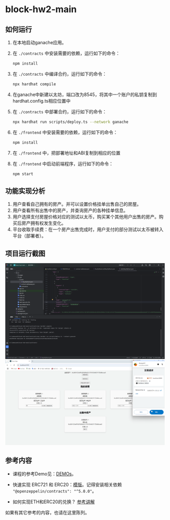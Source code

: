 # block-hw2-main

## 如何运行

1. 在本地启动ganache应用。

2. 在 `./contracts` 中安装需要的依赖，运行如下的命令：
    ```bash
    npm install
    ```
3. 在 `./contracts` 中编译合约，运行如下的命令：
    ```bash
    npx hardhat compile
    ```
4. 在ganache中新建以太坊，端口改为8545，将其中一个账户的私钥复制到hardhat.config.ts相应位置中
5. 在 `./contracts` 中部署合约，运行如下的命令：
    ```bash
    npx hardhat run scripts/deploy.ts --network ganache
    ```
6. 在 `./frontend` 中安装需要的依赖，运行如下的命令：
    ```bash
    npm install
    ```
7. 在 `./frontend` 中，把部署地址和ABI复制到相应的位置
8. 在 `./frontend` 中启动前端程序，运行如下的命令：
    ```bash
    npm start
    ```

## 功能实现分析

1. 用户查看自己拥有的房产。并可以设置价格挂单出售自己的房屋。
2. 用户查看所有出售中的房产，并查询房产的各种挂单信息。
3. 用户选择支付房屋价格对应的测试以太币，购买某个其他用户出售的房产。购买后房产拥有权发生变化。
4. 平台收取手续费：在一个房产出售完成时，用户支付的部分测试以太币被转入平台（部署者）。

## 项目运行截图

![alt text](image.png)
![alt text](image-1.png)

## 参考内容

- 课程的参考Demo见：[DEMOs](https://github.com/LBruyne/blockchain-course-demos)。

- 快速实现 ERC721 和 ERC20：[模版](https://wizard.openzeppelin.com/#erc20)。记得安装相关依赖 ``"@openzeppelin/contracts": "^5.0.0"``。

- 如何实现ETH和ERC20的兑换？ [参考讲解](https://www.wtf.academy/en/docs/solidity-103/DEX/)

如果有其它参考的内容，也请在这里陈列。
